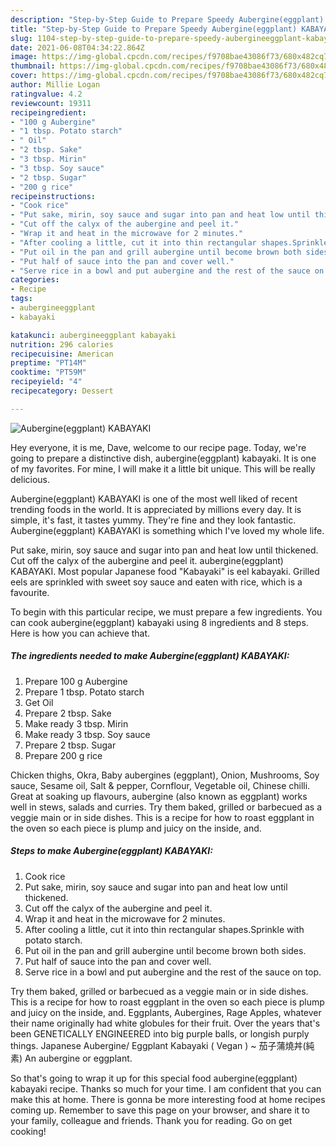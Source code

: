 ```yaml
---
description: "Step-by-Step Guide to Prepare Speedy Aubergine(eggplant) KABAYAKI"
title: "Step-by-Step Guide to Prepare Speedy Aubergine(eggplant) KABAYAKI"
slug: 1104-step-by-step-guide-to-prepare-speedy-aubergineeggplant-kabayaki
date: 2021-06-08T04:34:22.864Z
image: https://img-global.cpcdn.com/recipes/f9708bae43086f73/680x482cq70/aubergineeggplant-kabayaki-recipe-main-photo.jpg
thumbnail: https://img-global.cpcdn.com/recipes/f9708bae43086f73/680x482cq70/aubergineeggplant-kabayaki-recipe-main-photo.jpg
cover: https://img-global.cpcdn.com/recipes/f9708bae43086f73/680x482cq70/aubergineeggplant-kabayaki-recipe-main-photo.jpg
author: Millie Logan
ratingvalue: 4.2
reviewcount: 19311
recipeingredient:
- "100 g Aubergine"
- "1 tbsp. Potato starch"
- " Oil"
- "2 tbsp. Sake"
- "3 tbsp. Mirin"
- "3 tbsp. Soy sauce"
- "2 tbsp. Sugar"
- "200 g rice"
recipeinstructions:
- "Cook rice"
- "Put sake, mirin, soy sauce and sugar into pan and heat low until thickened."
- "Cut off the calyx of the aubergine and peel it."
- "Wrap it and heat in the microwave for 2 minutes."
- "After cooling a little, cut it into thin rectangular shapes.Sprinkle with potato starch."
- "Put oil in the pan and grill aubergine until become brown both sides."
- "Put half of sauce into the pan and cover well."
- "Serve rice in a bowl and put aubergine and the rest of the sauce on top."
categories:
- Recipe
tags:
- aubergineeggplant
- kabayaki

katakunci: aubergineeggplant kabayaki 
nutrition: 296 calories
recipecuisine: American
preptime: "PT14M"
cooktime: "PT59M"
recipeyield: "4"
recipecategory: Dessert

---
```



![Aubergine(eggplant) KABAYAKI](https://img-global.cpcdn.com/recipes/f9708bae43086f73/680x482cq70/aubergineeggplant-kabayaki-recipe-main-photo.jpg)

Hey everyone, it is me, Dave, welcome to our recipe page. Today, we're going to prepare a distinctive dish, aubergine(eggplant) kabayaki. It is one of my favorites. For mine, I will make it a little bit unique. This will be really delicious.

Aubergine(eggplant) KABAYAKI is one of the most well liked of recent trending foods in the world. It is appreciated by millions every day. It is simple, it's fast, it tastes yummy. They're fine and they look fantastic. Aubergine(eggplant) KABAYAKI is something which I've loved my whole life.

Put sake, mirin, soy sauce and sugar into pan and heat low until thickened. Cut off the calyx of the aubergine and peel it. aubergine(eggplant) KABAYAKI. Most popular Japanese food &#34;Kabayaki&#34; is eel kabayaki. Grilled eels are sprinkled with sweet soy sauce and eaten with rice, which is a favourite.


To begin with this particular recipe, we must prepare a few ingredients. You can cook aubergine(eggplant) kabayaki using 8 ingredients and 8 steps. Here is how you can achieve that.

<!--inarticleads1-->

##### The ingredients needed to make Aubergine(eggplant) KABAYAKI:

1. Prepare 100 g Aubergine
1. Prepare 1 tbsp. Potato starch
1. Get  Oil
1. Prepare 2 tbsp. Sake
1. Make ready 3 tbsp. Mirin
1. Make ready 3 tbsp. Soy sauce
1. Prepare 2 tbsp. Sugar
1. Prepare 200 g rice


Chicken thighs, Okra, Baby aubergines (eggplant), Onion, Mushrooms, Soy sauce, Sesame oil, Salt &amp; pepper, Cornflour, Vegetable oil, Chinese chilli. Great at soaking up flavours, aubergine (also known as eggplant) works well in stews, salads and curries. Try them baked, grilled or barbecued as a veggie main or in side dishes. This is a recipe for how to roast eggplant in the oven so each piece is plump and juicy on the inside, and. 

<!--inarticleads2-->

##### Steps to make Aubergine(eggplant) KABAYAKI:

1. Cook rice
1. Put sake, mirin, soy sauce and sugar into pan and heat low until thickened.
1. Cut off the calyx of the aubergine and peel it.
1. Wrap it and heat in the microwave for 2 minutes.
1. After cooling a little, cut it into thin rectangular shapes.Sprinkle with potato starch.
1. Put oil in the pan and grill aubergine until become brown both sides.
1. Put half of sauce into the pan and cover well.
1. Serve rice in a bowl and put aubergine and the rest of the sauce on top.


Try them baked, grilled or barbecued as a veggie main or in side dishes. This is a recipe for how to roast eggplant in the oven so each piece is plump and juicy on the inside, and. Eggplants, Aubergines, Rage Apples, whatever their name originally had white globules for their fruit. Over the years that&#39;s been GENETICALLY ENGINEERED into big purple balls, or longish purply things. Japanese Aubergine/ Eggplant Kabayaki ( Vegan ) ~ 茄子蒲燒丼(純素) An aubergine or eggplant. 

So that's going to wrap it up for this special food aubergine(eggplant) kabayaki recipe. Thanks so much for your time. I am confident that you can make this at home. There is gonna be more interesting food at home recipes coming up. Remember to save this page on your browser, and share it to your family, colleague and friends. Thank you for reading. Go on get cooking!
